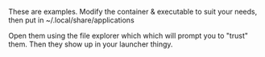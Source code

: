 These are examples.  Modify the container & executable to suit your needs, then put in ~/.local/share/applications 

Open them using the file explorer which which will prompt you to "trust" them.  Then they show up in your launcher thingy.
